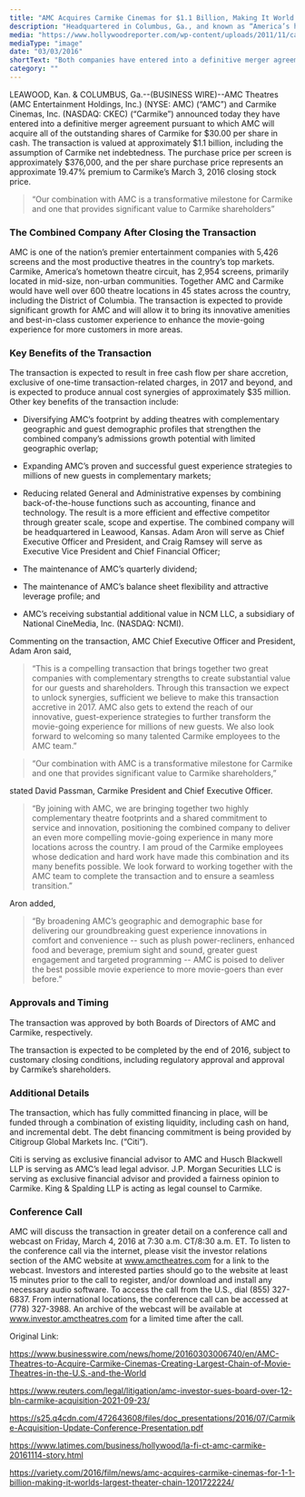 ```yaml
---
title: "AMC Acquires Carmike Cinemas for $1.1 Billion, Making It World’s Largest Theater Chain"
description: "Headquartered in Columbus, Ga., and known as “America’s hometown theatre circuit,” Carmike is the fourth-largest exhibitor in the country, with 2,954 screens to AMC’s 5,426 screens. Together AMC and Carmike would have well over 600 theater locations in 45 states across the country, including the District of Columbia."
media: "https://www.hollywoodreporter.com/wp-content/uploads/2011/11/carmike_cinemas_exterior_a_l.jpg?w=2000&h=1126&crop=1"
mediaType: "image"
date: "03/03/2016"
shortText: "Both companies have entered into a definitive merger agreement pursuant to which AMC will acquire all of the outstanding shares of Carmike for $30.00 per share in cash. The transaction is valued at approximately $1.1 billion, including the assumption of Carmike net indebtedness. The purchase price per screen is approximately $376,000, and the per share purchase price represents an approximate 19.47% premium to Carmike’s March 3, 2016 closing stock price. The transaction, which has fully committed financing in place, will be funded through a combination of existing liquidity, including cash on hand, and incremental debt. The debt financing commitment is being provided by Citigroup Global Markets Inc. (“Citi”)."
category: ""
---
```

LEAWOOD, Kan. & COLUMBUS, Ga.--(BUSINESS WIRE)--AMC Theatres (AMC Entertainment Holdings, Inc.) (NYSE: AMC) (“AMC”) and Carmike Cinemas, Inc. (NASDAQ: CKEC) (“Carmike”) announced today they have entered into a definitive merger agreement pursuant to which AMC will acquire all of the outstanding shares of Carmike for $30.00 per share in cash. The transaction is valued at approximately $1.1 billion, including the assumption of Carmike net indebtedness. The purchase price per screen is approximately $376,000, and the per share purchase price represents an approximate 19.47% premium to Carmike’s March 3, 2016 closing stock price.

>“Our combination with AMC is a transformative milestone for Carmike and one that provides significant value to Carmike shareholders”

### The Combined Company After Closing the Transaction

AMC is one of the nation’s premier entertainment companies with 5,426 screens and the most productive theatres in the country’s top markets. Carmike, America’s hometown theatre circuit, has 2,954 screens, primarily located in mid-size, non-urban communities. Together AMC and Carmike would have well over 600 theatre locations in 45 states across the country, including the District of Columbia. The transaction is expected to provide significant growth for AMC and will allow it to bring its innovative amenities and best-in-class customer experience to enhance the movie-going experience for more customers in more areas.

### Key Benefits of the Transaction

The transaction is expected to result in free cash flow per share accretion, exclusive of one-time transaction-related charges, in 2017 and beyond, and is expected to produce annual cost synergies of approximately $35 million. Other key benefits of the transaction include:

- Diversifying AMC’s footprint by adding theatres with complementary geographic and guest demographic profiles that strengthen the combined company’s admissions growth potential with limited geographic overlap;

- Expanding AMC’s proven and successful guest experience strategies to millions of new guests in complementary markets;

- Reducing related General and Administrative expenses by combining back-of-the-house functions such as accounting, finance and technology. The result is a more efficient and effective competitor through greater scale, scope and expertise. The combined company will be headquartered in Leawood, Kansas. Adam Aron will serve as Chief Executive Officer and President, and Craig Ramsey will serve as Executive Vice President and Chief Financial Officer;

- The maintenance of AMC’s quarterly dividend;

- The maintenance of AMC’s balance sheet flexibility and attractive leverage profile; and

- AMC’s receiving substantial additional value in NCM LLC, a subsidiary of National CineMedia, Inc. (NASDAQ: NCMI).

Commenting on the transaction, AMC Chief Executive Officer and President, Adam Aron said, 

    
>“This is a compelling transaction that brings together two great companies with complementary strengths to create substantial value for our guests and shareholders. Through this transaction we expect to unlock synergies, sufficient we believe to make this transaction accretive in 2017. AMC also gets to extend the reach of our innovative, guest-experience strategies to further transform the movie-going experience for millions of new guests. We also look forward to welcoming so many talented Carmike employees to the AMC team.”


>“Our combination with AMC is a transformative milestone for Carmike and one that provides significant value to Carmike shareholders,” 

stated David Passman, Carmike President and Chief Executive Officer. 

>“By joining with AMC, we are bringing together two highly complementary theatre footprints and a shared commitment to service and innovation, positioning the combined company to deliver an even more compelling movie-going experience in many more locations across the country. I am proud of the Carmike employees whose dedication and hard work have made this combination and its many benefits possible. We look forward to working together with the AMC team to complete the transaction and to ensure a seamless transition.”

Aron added, 

>“By broadening AMC’s geographic and demographic base for delivering our groundbreaking guest experience innovations in comfort and convenience -- such as plush power-recliners, enhanced food and beverage, premium sight and sound, greater guest engagement and targeted programming -- AMC is poised to deliver the best possible movie experience to more movie-goers than ever before.”


### Approvals and Timing

The transaction was approved by both Boards of Directors of AMC and Carmike, respectively.

The transaction is expected to be completed by the end of 2016, subject to customary closing conditions, including regulatory approval and approval by Carmike’s shareholders.

### Additional Details

The transaction, which has fully committed financing in place, will be funded through a combination of existing liquidity, including cash on hand, and incremental debt. The debt financing commitment is being provided by Citigroup Global Markets Inc. (“Citi”).

Citi is serving as exclusive financial advisor to AMC and Husch Blackwell LLP is serving as AMC’s lead legal advisor. J.P. Morgan Securities LLC is serving as exclusive financial advisor and provided a fairness opinion to Carmike. King & Spalding LLP is acting as legal counsel to Carmike.

### Conference Call

AMC will discuss the transaction in greater detail on a conference call and webcast on Friday, March 4, 2016 at 7:30 a.m. CT/8:30 a.m. ET. To listen to the conference call via the internet, please visit the investor relations section of the AMC website at www.amctheatres.com for a link to the webcast. Investors and interested parties should go to the website at least 15 minutes prior to the call to register, and/or download and install any necessary audio software. To access the call from the U.S., dial (855) 327-6837. From international locations, the conference call can be accessed at (778) 327-3988. An archive of the webcast will be available at www.investor.amctheatres.com for a limited time after the call.

Original Link:

https://www.businesswire.com/news/home/20160303006740/en/AMC-Theatres-to-Acquire-Carmike-Cinemas-Creating-Largest-Chain-of-Movie-Theatres-in-the-U.S.-and-the-World


https://www.reuters.com/legal/litigation/amc-investor-sues-board-over-12-bln-carmike-acquisition-2021-09-23/


https://s25.q4cdn.com/472643608/files/doc_presentations/2016/07/Carmike-Acquisition-Update-Conference-Presentation.pdf


https://www.latimes.com/business/hollywood/la-fi-ct-amc-carmike-20161114-story.html


https://variety.com/2016/film/news/amc-acquires-carmike-cinemas-for-1-1-billion-making-it-worlds-largest-theater-chain-1201722224/